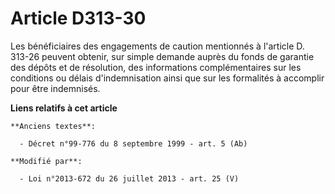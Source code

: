 # Article D313-30

Les bénéficiaires des engagements de caution mentionnés à l'article D. 313-26 peuvent obtenir, sur simple demande auprès du
fonds de garantie des dépôts et de résolution, des informations complémentaires sur les conditions ou délais d'indemnisation
ainsi que sur les formalités à accomplir pour être indemnisés.

**Liens relatifs à cet article**

	**Anciens textes**:

	  - Décret n°99-776 du 8 septembre 1999 - art. 5 (Ab)

	**Modifié par**:

	  - Loi n°2013-672 du 26 juillet 2013 - art. 25 (V)
